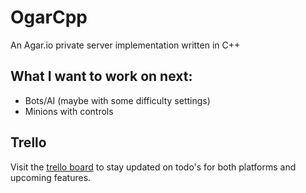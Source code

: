 # OgarCpp
An Agar.io private server implementation written in C++

## What I want to work on next:
- Bots/AI (maybe with some difficulty settings)
- Minions with controls

## Trello
Visit the [trello board](https://trello.com/b/TCgBXNBV) to stay updated on todo's for both platforms and upcoming features.